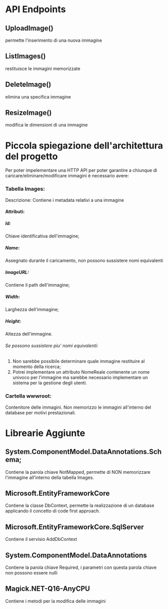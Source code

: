 # API Endpoints
## UploadImage()
permette l'inserimento di una nuova immagine

## ListImages()
restituisce le immagini memorizzate
## DeleteImage()
elimina una specifica immagine
## ResizeImage()
modifica le dimensioni di una immagine

# Piccola spiegazione dell'architettura del progetto
Per poter impelementare una HTTP API per poter garantire a chiunque di caricare/eliminare/modificare immagini è necessario avere:
	
### Tabella Images:
Descrizione: Contiene i metadata relativi a una immagine
#### Attributi:
##### Id: 		
Chiave identificativa dell'immagine;
##### Name: 		
Assegnato durante il caricamento, non possono sussistere nomi equivalenti
##### ImageURL: 	
Contiene il path dell'immagine;
##### Width:		
Larghezza dell'immagine;
##### Height:	
Altezza dell'immagine.

###### Se possono sussistere piu' nomi equivalenti:
1) Non sarebbe possibile determinare quale immagine restituire al momento della ricerca;
2) Potrei implementare un attributo NomeReale contenente un nome univoco per l'immagine ma sarebbe necessario implementare un sistema per la gestione degli utenti.

		
###	Cartella wwwroot: 
Contenitore delle immagini.
Non memorizzo le immagini all'interno del database per motivi prestazionali.

# Librearie Aggiunte
## System.ComponentModel.DataAnnotations.Schema;
Contiene la parola chiave NotMapped, permette di NON memorizzare 
l'immagine all'interno della
tabella Images.
## Microsoft.EntityFrameworkCore
Contiene la classe DbContext, permette la realizzazione di un database applicando il concetto di code first approach.
## Microsoft.EntityFrameworkCore.SqlServer
Contiene il servisio AddDbContext
## System.ComponentModel.DataAnnotations
Contiene la parola chiave Required, i parametri con questa parola chiave non possono essere nulli
## Magick.NET-Q16-AnyCPU
Contiene i metodi per la modifica delle immagini
